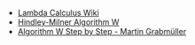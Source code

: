 - [Lambda Calculus Wiki](https://en.wikipedia.org/wiki/Lambda_calculus)
- [Hindley-Milner Algorithm W](https://i.sstatic.net/HjhIh.png)
- [Algorithm W Step by Step - Martin Grabmüller](https://github.com/wh5a/Algorithm-W-Step-By-Step/blob/master/AlgorithmW.pdf)


